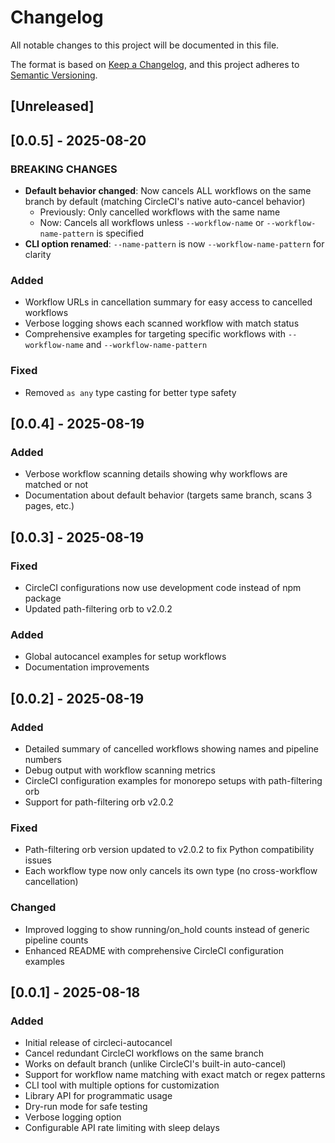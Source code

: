 # Changelog

All notable changes to this project will be documented in this file.

The format is based on [Keep a Changelog](https://keepachangelog.com/en/1.0.0/),
and this project adheres to [Semantic Versioning](https://semver.org/spec/v2.0.0.html).

## [Unreleased]

## [0.0.5] - 2025-08-20

### BREAKING CHANGES

- **Default behavior changed**: Now cancels ALL workflows on the same branch by default (matching CircleCI's native auto-cancel behavior)
  - Previously: Only cancelled workflows with the same name
  - Now: Cancels all workflows unless `--workflow-name` or `--workflow-name-pattern` is specified
- **CLI option renamed**: `--name-pattern` is now `--workflow-name-pattern` for clarity

### Added

- Workflow URLs in cancellation summary for easy access to cancelled workflows
- Verbose logging shows each scanned workflow with match status
- Comprehensive examples for targeting specific workflows with `--workflow-name` and `--workflow-name-pattern`

### Fixed

- Removed `as any` type casting for better type safety

## [0.0.4] - 2025-08-19

### Added

- Verbose workflow scanning details showing why workflows are matched or not
- Documentation about default behavior (targets same branch, scans 3 pages, etc.)

## [0.0.3] - 2025-08-19

### Fixed

- CircleCI configurations now use development code instead of npm package
- Updated path-filtering orb to v2.0.2

### Added

- Global autocancel examples for setup workflows
- Documentation improvements

## [0.0.2] - 2025-08-19

### Added

- Detailed summary of cancelled workflows showing names and pipeline numbers
- Debug output with workflow scanning metrics
- CircleCI configuration examples for monorepo setups with path-filtering orb
- Support for path-filtering orb v2.0.2

### Fixed

- Path-filtering orb version updated to v2.0.2 to fix Python compatibility issues
- Each workflow type now only cancels its own type (no cross-workflow cancellation)

### Changed

- Improved logging to show running/on_hold counts instead of generic pipeline counts
- Enhanced README with comprehensive CircleCI configuration examples

## [0.0.1] - 2025-08-18

### Added

- Initial release of circleci-autocancel
- Cancel redundant CircleCI workflows on the same branch
- Works on default branch (unlike CircleCI's built-in auto-cancel)
- Support for workflow name matching with exact match or regex patterns
- CLI tool with multiple options for customization
- Library API for programmatic usage
- Dry-run mode for safe testing
- Verbose logging option
- Configurable API rate limiting with sleep delays
